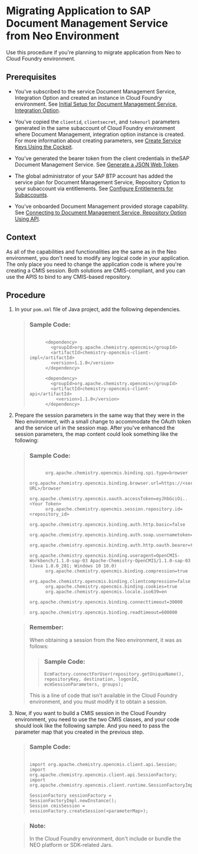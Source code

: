 <!-- loio48f6f9d8485f4b3b9d8304ed37ff8f34 -->

# Migrating Application to SAP Document Management Service from Neo Environment

Use this procedure if you're planning to migrate application from Neo to Cloud Foundry environment.



<a name="loio48f6f9d8485f4b3b9d8304ed37ff8f34__prereq_rl3_nrb_hpb"/>

## Prerequisites

-   You've subscribed to the service Document Management Service, Integration Option and created an instance in Cloud Foundry environment. See [Initial Setup for Document Management Service, Integration Option](../integration-option-guide/initial-setup-for-document-management-service-integration-option-bc0f1ec.md).

-   You've copied the `clientid`, `clientsecret`, and `tokenurl` parameters generated in the same subaccount of Cloud Foundry environment where Document Management, integration option instance is created. For more information about creating parameters, see [Create Service Keys Using the Cockpit](https://help.sap.com/viewer/65de2977205c403bbc107264b8eccf4b/Cloud/en-US/cdf4f200db3e4c248fa67401937b2f78.html).

-   You've generated the bearer token from the client credentials in theSAP Document Management Service. See [Generate a JSON Web Token](../integration-option-guide/generate-a-json-web-token-bff9fd6.md).

-   The global administrator of your SAP BTP account has added the service plan for Document Management Service, Repository Option to your subaccount via entitlements. See [Configure Entitlements for Subaccounts](https://help.sap.com/viewer/65de2977205c403bbc107264b8eccf4b/Cloud/en-US/5ba357b4fa1e4de4b9fcc4ae771609da.html).

-   You've onboarded Document Management provided storage capability. See [Connecting to Document Management Service, Repository Option Using API](../integration-option-guide/connecting-to-document-management-service-repository-option-using-api-d30200e.md).




## Context

As all of the capabilities and functionalities are the same as in the Neo environment, you don't need to modify any logical code in your application. The only place you need to change the application code is where you're creating a CMIS session. Both solutions are CMIS-compliant, and you can use the APIS to bind to any CMIS-based repository.



## Procedure

1.  In your `pom.xml` file of Java project, add the following dependencies.

    > ### Sample Code:  
    > ```
    > 
    > 		<dependency>
    > 		  <groupId>org.apache.chemistry.opencmis</groupId>
    > 		  <artifactId>chemistry-opencmis-client-impl</artifactId>
    > 		  <version>1.1.0</version>
    > 		</dependency>
    > 		 
    > 		<dependency>
    > 		  <groupId>org.apache.chemistry.opencmis</groupId>
    > 		  <artifactId>chemistry-opencmis-client-api</artifactId>
    >   		<version>1.1.0</version>
    > 		</dependency>
    > 
    > ```

2.  Prepare the session parameters in the same way that they were in the Neo environment, with a small change to accommodate the OAuth token and the service url in the session map. After you've enhanced the session parameters, the map content could look something like the following:

    > ### Sample Code:  
    > ```
    > 		
    > 		org.apache.chemistry.opencmis.binding.spi.type=browser
    > 		org.apache.chemistry.opencmis.binding.browser.url=https://<service-URL>/browser
    > 		org.apache.chemistry.opencmis.oauth.accessToken=eyJhbGciOi..<Your Token>
    > 		org.apache.chemistry.opencmis.session.repository.id=<repository_id>
    > 		org.apache.chemistry.opencmis.binding.auth.http.basic=false
    > 		org.apache.chemistry.opencmis.binding.auth.soap.usernametoken=false
    > 		org.apache.chemistry.opencmis.binding.auth.http.oauth.bearer=true
    > 		org.apache.chemistry.opencmis.binding.useragent=OpenCMIS-Workbench/1.1.0-sap-03 Apache-Chemistry-OpenCMIS/1.1.0-sap-03 (Java 1.8.0_281; Windows 10 10.0)
    > 		org.apache.chemistry.opencmis.binding.compression=true
    > 		org.apache.chemistry.opencmis.binding.clientcompression=false
    > 		org.apache.chemistry.opencmis.binding.cookies=true
    > 		org.apache.chemistry.opencmis.locale.iso639=en
    > 		org.apache.chemistry.opencmis.binding.connecttimeout=30000
    > 		org.apache.chemistry.opencmis.binding.readtimeout=600000
    > 
    > ```

    > ### Remember:  
    > When obtaining a session from the Neo environment, it was as follows:
    > 
    > > ### Sample Code:  
    > > ```
    > > EcmFactory.connectForUser(repository.getUniqueName(), repositoryKey, destination, logonId, ecmSessionParameters, groups);
    > > ```
    > 
    > This is a line of code that isn't available in the Cloud Foundry environment, and you must modify it to obtain a session.

3.  Now, if you want to build a CMIS session in the Cloud Foundry environment, you need to use the two CMIS classes, and your code should look like the following sample. And you need to pass the parameter map that you created in the previous step.

    > ### Sample Code:  
    > ```
    > 
    > import org.apache.chemistry.opencmis.client.api.Session;
    > import org.apache.chemistry.opencmis.client.api.SessionFactory;
    > import org.apache.chemistry.opencmis.client.runtime.SessionFactoryImpl;
    > 	 
    > SessionFactory sessionFactory = SessionFactoryImpl.newInstance();
    > Session cmisSession = sessionFactory.createSession(<parameterMap>);
    > 
    > ```

    > ### Note:  
    > In the Cloud Foundry environment, don't include or bundle the NEO platform or SDK-related Jars.


